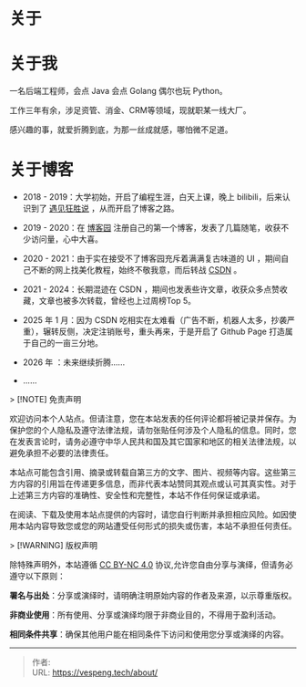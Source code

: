 # 关于


# 关于我

一名后端工程师，会点 Java 会点 Golang 偶尔也玩 Python。

工作三年有余，涉足资管、消金、CRM等领域，现就职某一线大厂。

感兴趣的事，就爱折腾到底，为那一丝成就感，哪怕微不足道。

# 关于博客

* 2018 - 2019：大学初始，开启了编程生涯，白天上课，晚上 bilibili，后来认识到了 [遇见狂胜说](https://space.bilibili.com/95256449?spm_id_from=333.1387.follow.user_card.click/) ，从而开启了博客之路。

* 2019 - 2020：在 [博客园](https://www.cnblogs.com/) 注册自己的第一个博客，发表了几篇随笔，收获不少访问量，心中大喜。

* 2020 - 2021：由于实在接受不了博客园充斥着满满复古味道的 UI ，期间自己不断的网上找美化教程，始终不敬我意，而后转战 [CSDN](https://www.csdn.net/) 。

* 2021 - 2024：长期混迹在 CSDN ，期间也发表些许文章，收获众多点赞收藏，文章也被多次转载，曾经也上过周榜Top 5。

* 2025 年 1 月：因为 CSDN 吃相实在太难看（广告不断，机器人太多，抄袭严重），辗转反侧，决定注销账号，重头再来，于是开启了 Github Page 打造属于自己的一亩三分地。

* 2026 年 ：未来继续折腾......

* ......


&gt; [!NOTE] 免责声明

欢迎访问本个人站点。但请注意，您在本站发表的任何评论都将被记录并保存。为保护您的个人隐私及遵守法律法规，请勿张贴任何涉及个人隐私的信息。同时，您在发表言论时，请务必遵守中华人民共和国及其它国家和地区的相关法律法规，以避免承担不必要的法律责任。

本站点可能包含引用、摘录或转载自第三方的文字、图片、视频等内容。这些第三方内容的引用旨在传递更多信息，而非代表本站赞同其观点或认可其真实性。对于上述第三方内容的准确性、安全性和完整性，本站不作任何保证或承诺。 

在阅读、下载及使用本站点提供的内容时，请您自行判断并承担相应风险。如因使用本站内容导致您或您的网站遭受任何形式的损失或伤害，本站不承担任何责任。

&gt; [!WARNING] 版权声明

除特殊声明外，本站遵循 [CC BY-NC 4.0](https://creativecommons.org/licenses/by-nc/4.0/) 协议,允许您自由分享与演绎，但请务必遵守以下原则：

**署名与出处**：分享或演绎时，请明确注明原始内容的作者及来源，以示尊重版权。 

**非商业使用**：所有使用、分享或演绎均限于非商业目的，不得用于盈利活动。 

**相同条件共享**：确保其他用户能在相同条件下访问和使用您分享或演绎的内容。

---

> 作者:   
> URL: https://vespeng.tech/about/  

